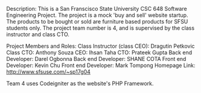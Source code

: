 Description: 
This is a San Franscisco State University CSC 648 Software Engineering Project.
The project is a mock 'buy and sell' website startup. The products to be bought or sold are furniture based products for SFSU students only. The project team number is 4, and is supervised by the class instructor and class CTO.

Project Members and Roles:
Class Instructor (class CEO): Dragutin Petkovic
Class CTO: Anthony Souza
CEO: Ihsan Taha
CTO: Prateek Gupta
Back end Developer: Darel Ogbonna
Back end Developer: SHANE COTA
Front end Developer: Kevin Chu
Front end Developer: Mark Tompong
Homepage Link: http://www.sfsuse.com/~sp17g04

Team 4 uses Codeigniter as the website's PHP Framework.
